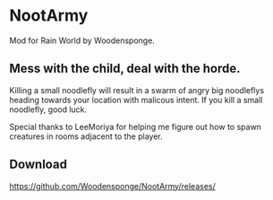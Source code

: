 # NootArmy
Mod for Rain World by Woodensponge.

## Mess with the child, deal with the horde.
Killing a small noodlefly will result in a swarm of angry big noodleflys heading towards your location with malicous intent. If you kill a small noodlefly, good luck.

Special thanks to LeeMoriya for helping me figure out how to spawn creatures in rooms adjacent to the player.

## Download
https://github.com/Woodensponge/NootArmy/releases/
